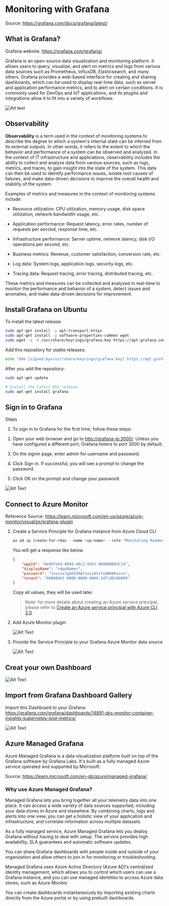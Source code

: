 # Monitoring with Grafana

Source: https://grafana.com/docs/grafana/latest/

## What is Grafana?

Grafana website: https://grafana.com/grafana/

Grafana is an open-source data visualization and monitoring platform. It allows users to query, visualize, and alert on metrics and logs from various data sources such as Prometheus, InfluxDB, Elasticsearch, and many others. Grafana provides a web-based interface for creating and sharing dashboards, which can be used to display real-time data, such as server and application performance metrics, and to alert on certain conditions. It is commonly used for DevOps and IoT applications, and its plugins and integrations allow it to fit into a variety of workflows.

![Alt text](images/grafana.png?raw=true)

## Observability

**Observability** is a term used in the context of monitoring systems to describe the degree to which a system's internal state can be inferred from its external outputs. In other words, it refers to the extent to which the behavior and performance of a system can be observed and analyzed. In the context of IT infrastructure and applications, observability includes the ability to collect and analyze data from various sources, such as logs, metrics, and traces, to gain insight into the state of the system. This data can then be used to identify performance issues, isolate root causes of failures, and make data-driven decisions to improve the overall health and stability of the system.

Examples of metrics and measures in the context of monitoring systems include:

- Resource utilization: CPU utilization, memory usage, disk space utilization, network bandwidth usage, etc.

- Application performance: Request latency, error rates, number of requests per second, response time, etc.

- Infrastructure performance: Server uptime, network latency, disk I/O operations per second, etc.

- Business metrics: Revenue, customer satisfaction, conversion rate, etc.

- Log data: System logs, application logs, security logs, etc.

- Tracing data: Request tracing, error tracing, distributed tracing, etc.

These metrics and measures can be collected and analyzed in real-time to monitor the performance and behavior of a system, detect issues and anomalies, and make data-driven decisions for improvement.

## Install Grafana on Ubuntu

To install the latest release:

```bash
sudo apt-get install -y apt-transport-https
sudo apt-get install -y software-properties-common wget
sudo wget -q -O /usr/share/keyrings/grafana.key https://apt.grafana.com/gpg.key
```

Add this repository for stable releases:

```bash
echo "deb [signed-by=/usr/share/keyrings/grafana.key] https://apt.grafana.com stable main" | sudo tee -a /etc/apt/sources.list.d/grafana.list
```

After you add the repository:

```bash
sudo apt-get update

# Install the latest OSS release:
sudo apt-get install grafana
```

## Sign in to Grafana

Steps

1. To sign in to Grafana for the first time, follow these steps:

2. Open your web browser and go to <http://grafana-ip:3000/>. Unless you have configured a different port, Grafana listens to port 3000 by default.

3. On the signin page, enter admin for username and password.

4. Click Sign in. If successful, you will see a prompt to change the password.

5. Click OK on the prompt and change your password.

![Alt Text](images/grafana-login.png?raw=true)

## Connect to Azure Monitor

Reference Source: https://learn.microsoft.com/en-us/azure/azure-monitor/visualize/grafana-plugin

1. Create a Service Principle for Grafana instance from Azure Cloud CLI

    ```PowerShell
    az ad sp create-for-rbac --name <sp-name> --role "Monitoring Reader" --scopes /subscriptions/<subscription-id>   
    ```

    You will get a response like below.

    ```json
    {
        "appId": "8e897eb4-069d-40c2-9563-000000003c14",
        "displayName": "<AppName>",
        "password": "xxxxxvJgeKZoRAfxxxx0SitnANH8Kxxxx",
        "tenant": "000088bf-0000-0000-0000-2d7cd0100000"
    }
    ```

    Copy all values, they will be used later.

    > Note: for more details about creating an Azure service principal, please refer to [Create an Azure service principal with Azure CLI 2.0](https://docs.microsoft.com/en-us/cli/azure/create-an-azure-service-principal-azure-cli?view=azure-cli-latest).

2. Add Azure Monitor plugin

    ![Alt Text](images/grafana-add-azure-monitor-plugin.png?raw=true)

3. Provide the Service Principle to your Grafana Azure Monitor data source 

    ![Alt Text](images/grafana-add-azure-monitor-data-source.png?raw=true)

## Creat your own Dashboard

![Alt Text](images/grafana-sample-dashboard.png?raw=true)

## Import from Grafana Dashboard Gallery

Import this Dashboard to your Grafana: <https://grafana.com/grafana/dashboards/14891-aks-monitor-container-insights-kubernetes-pod-metrics/>

![Alt Text](images/grafana-import-dashboard.png?raw=true)

## Azure Managed Grafana

Azure Managed Grafana is a data visualization platform built on top of the Grafana software by Grafana Labs. It's built as a fully managed Azure service operated and supported by Microsoft.

Source: <https://learn.microsoft.com/en-gb/azure/managed-grafana/>

### Why use Azure Managed Grafana?

Managed Grafana lets you bring together all your telemetry data into one place. It can access a wide variety of data sources supported, including your data stores in Azure and elsewhere. By combining charts, logs and alerts into one view, you can get a holistic view of your application and infrastructure, and correlate information across multiple datasets.

As a fully managed service, Azure Managed Grafana lets you deploy Grafana without having to deal with setup. The service provides high availability, SLA guarantees and automatic software updates.

You can share Grafana dashboards with people inside and outside of your organization and allow others to join in for monitoring or troubleshooting.

Managed Grafana uses Azure Active Directory (Azure AD)’s centralized identity management, which allows you to control which users can use a Grafana instance, and you can use managed identities to access Azure data stores, such as Azure Monitor.

You can create dashboards instantaneously by importing existing charts directly from the Azure portal or by using prebuilt dashboards.
